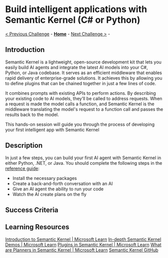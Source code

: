 # Build intelligent applications with Semantic Kernel (C# or Python)

[< Previous Challenge](./Challenge-01.md) - **[Home](../README.md)** - [Next Challenge >](./Challenge-03.md) - 

## Introduction

Semantic Kernel is a lightweight, open-source development kit that lets you easily build AI agents and integrate the latest AI models into your C#, Python, or Java codebase. It serves as an efficient middleware that enables rapid delivery of enterprise-grade solutions. It achieves this by allowing you to define plugins that can be chained together in just a few lines of code.

It combines prompts with existing APIs to perform actions. By describing your existing code to AI models, they’ll be called to address requests. When a request is made the model calls a function, and Semantic Kernel is the middleware translating the model's request to a function call and passes the results back to the model.

This hands-on session will guide you through the process of developing your first intelligent app with Semantic Kernel
## Description

In just a few steps, you can build your first AI agent with Semantic Kernel in either Python, .NET, or Java. 
You should complete the following steps in the [reference guide](https://learn.microsoft.com/en-us/semantic-kernel/get-started/quick-start-guide?pivots=programming-language-csharp):

- Install the necessary packages
- Create a back-and-forth conversation with an AI
- Give an AI agent the ability to run your code
- Watch the AI create plans on the fly

## Success Criteria

## Learning Resources
[Introduction to Semantic Kernel | Microsoft Learn](https://learn.microsoft.com/en-us/semantic-kernel/overview/)
[In-depth Semantic Kernel Demos | Microsoft Learn](https://learn.microsoft.com/en-us/semantic-kernel/get-started/detailed-samples?pivots=programming-language-csharp)
[Plugins in Semantic Kernel | Microsoft Learn](https://learn.microsoft.com/en-us/semantic-kernel/concepts/plugins/?pivots=programming-language-csharp)
[What are Planners in Semantic Kernel | Microsoft Learn](https://learn.microsoft.com/en-us/semantic-kernel/concepts/planning?pivots=programming-language-csharp)
[Semantic Kernel GitHub](https://github.com/microsoft/semantic-kernel)

